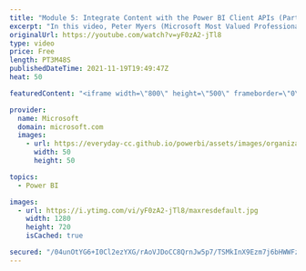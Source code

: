 ```yaml
---
title: "Module 5: Integrate Content with the Power BI Client APIs (Part 2 /2)| Power BI Developer in a Day"
excerpt: "In this video, Peter Myers (Microsoft Most Valued Professional, and course developer) demonstrates how to add client-side filtering and a context menu. It is video 14 of 21.  The Power BI Developer in a Day online course empowers you as an app developer with the technical knowledge required to embed"
originalUrl: https://youtube.com/watch?v=yF0zA2-jTl8
type: video
price: Free
length: PT3M48S
publishedDateTime: 2021-11-19T19:49:47Z
heat: 50

featuredContent: "<iframe width=\"800\" height=\"500\" frameborder=\"0\" src=\"https://www.youtube.com/embed/yF0zA2-jTl8\" allow=\"accelerometer; autoplay; encrypted-media; gyroscope; picture-in-picture\" allowfullscreen></iframe>"

provider:
  name: Microsoft
  domain: microsoft.com
  images:
    - url: https://everyday-cc.github.io/powerbi/assets/images/organizations/microsoft.com-50x50.jpg
      width: 50
      height: 50

topics:
  - Power BI

images:
  - url: https://i.ytimg.com/vi/yF0zA2-jTl8/maxresdefault.jpg
    width: 1280
    height: 720
    isCached: true

secured: "/04unOtYG6+I0Cl2ezYXG/rAoVJDoCC8QrnJw5p7/TSMkInX9Ezm7j6bHWWFzekkg8UPGLFnCKFGHcXdV8uBGWHLd9Mh8p/W8GJCmwLgu4hMAIBXVW1tvwD8c7VOunTj4YrlHTlvS5nq2RReq0Ps73bEhiIky6d6HB5a4Agb4E2DT5Luh30Adb8eK7/7GkD0NZZV4rM3n6l1evK0AYKKd0H8XVYqClsqW/t073XK+tOx8NHVuCN2RoreWtOH7/BOfpoXujh4MzBo8WHH0/wDS4kB/bharzvEe1RpfXcjhAbmKJxHODiDSNy96tyZmGwwCosNAQuWf/qbnqCHRGLuM+5nLoNE1W77Kf3ph7VPwSUeADMQV7PXmC31d1L3blpwk2S0EiJDf9WPGTtK0wEpEVReQFcbEh2wr53jD9Nngl0=;cSiJPW9ukKp7Og7ysxo18A=="
---
```


